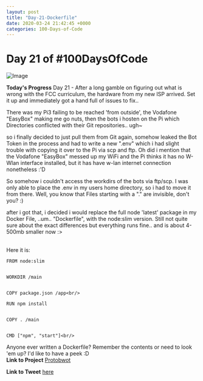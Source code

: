 ```yaml
---
layout: post
title: "Day-21-Dockerfile"
date: 2020-03-24 21:42:45 +0000
categories: 100-Days-of-Code
---
```


# Day 21 of #100DaysOfCode
![Image](https://cdn.1min30.com/wp-content/uploads/2018/04/Logo-Docker.jpg)
<br/>

**Today's Progress**
Day 21 - After a long gamble on figuring out what is wrong with the FCC curriculum, the hardware from my new ISP arrived. Set it up and immediately got a hand full of issues to fix..
<br/>

There was my Pi3 failing to be reached 'from outside', the Vodafone "EasyBox" making me go nuts, then the bots i hosten on the Pi which Directories conflicted with their Git repositories.. ugh~
<br/>

so i finally decided to just pull them from Git again, somehow leaked the Bot Token in the process and had to write a new ".env" which i had slight trouble with copying it over to the Pi via scp and ftp. Oh did i mention that the Vodafone "EasyBox" messed up my WiFi and the Pi thinks it has no W-Wlan interface installed, but it has have w-lan internet connection nonetheless :'D
<br/>

So somehow i couldn't access the workdirs of the bots via ftp/scp. I was only able to place the .env in my users home directory, so i had to move it from there. Well, you know that Files starting with a "." are invisible, don't you? :) 
<br/>

after i got that, i decided i would replace the full node 'latest' package in my Docker File, ..um.. "Dockerfile", with the node:slim version. Still not quite sure about the exact differences but everything runs fine.. and is about 4-500mb smaller now :> 
<br/>
<br/>

Here it is:<br/>


```
FROM node:slim


WORKDIR /main


COPY package.json /app<br/>

RUN npm install


COPY . /main


CMD ["npm", "start"]<br/>
```


Anyone ever written a Dockerfile? Remember the contents or need to look 'em up? I'd like to have a peek :D
<br/>
**Link to Project**
[Protobwot](https://github.com/prototowb/Protobwot)
<br/>

**Link to Tweet**
[here]()
